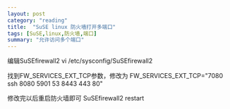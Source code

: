 ```yaml
---
layout: post
category: "reading"
title:  "SuSE linux 防火墙打开多端口"
tags: [SuSE,linux,防火墙,端口]
summary: "允许访问多个端口"
---
```


编辑SuSEfirewall2
vi /etc/sysconfig/SuSEfirewall2

找到FW_SERVICES_EXT_TCP参数，修改为
FW_SERVICES_EXT_TCP="7080 ssh 8080 5901 53 8443 443 80"

修改完以后重启防火墙即可
SuSEfirewall2  restart

